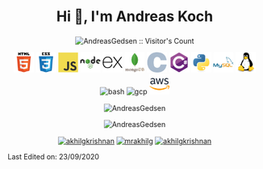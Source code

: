 <h1 align="center">Hi 👋, I'm Andreas Koch</h1>
<h3 align="center"></h3>

<p align="center"><img src="https://profile-counter.glitch.me/{AndreasGedsen}/count.svg" alt="AndreasGedsen :: Visitor's Count" /></p>

<!-- 🔭 I’m currently working on 

- 🌱 I’m currently learning 

- 👯 I’m looking to collaborate on 

- 👨‍💻 All of my projects are available at 

- 📫 How to reach me **** -->



<p align="center">
  <img src="https://github.com/devicons/devicon/blob/master/icons/html5/html5-original-wordmark.svg" alt="html5" width="40" height="40"/> 
  <img src="https://github.com/devicons/devicon/blob/master/icons/css3/css3-original-wordmark.svg" alt="css3" width="40" height="40"/> 
  <img src="https://github.com/devicons/devicon/blob/master/icons/javascript/javascript-original.svg" alt="javascript" width="40" height="40"/> 
  <img src="https://github.com/devicons/devicon/blob/master/icons/nodejs/nodejs-original-wordmark.svg" alt="nodejs" width="40" height="40"/> 
  <img src="https://github.com/devicons/devicon/blob/master/icons/express/express-original.svg" alt="express" width="40" height="40"/> 
  <img src="https://github.com/devicons/devicon/blob/master/icons/mongodb/mongodb-original-wordmark.svg" alt="mongodb" width="40" height="40"/> 
  <img src="https://github.com/devicons/devicon/blob/master/icons/c/c-original.svg" alt="c" width="40" height="40"/>
  <img src="https://github.com/devicons/devicon/blob/master/icons/csharp/csharp-original.svg" alt="csharp" width="40" height="40"/>
  <img src="https://github.com/devicons/devicon/blob/master/icons/python/python-original.svg" alt="python" width="40" height="40"/> 
  <img src="https://github.com/devicons/devicon/blob/master/icons/mysql/mysql-original-wordmark.svg" alt="mysql" width="40" height="40"/> 
  <img src="https://github.com/devicons/devicon/blob/master/icons/linux/linux-original.svg" alt="linux" width="40" height="40"/>
  <img src="https://www.vectorlogo.zone/logos/gnu_bash/gnu_bash-icon.svg" alt="bash" width="40" height="40"/> 
  <img src="https://www.vectorlogo.zone/logos/google_cloud/google_cloud-icon.svg" alt="gcp" width="40" height="40"/> 
  <img src="https://github.com/devicons/devicon/blob/master/icons/amazonwebservices/amazonwebservices-original-wordmark.svg" alt="aws" width="40" height="40"/>
</p>
<p align="center">
  <img align="center" src="https://github-readme-stats.vercel.app/api/top-langs/?username=AndreasGedsen&layout=compact&hide=html&theme=gotham" alt="AndreasGedsen" />
</p>
<p align="center">
  <img align="center" src="https://github-readme-stats.vercel.app/api?username=AndreasGedsen&show_icons=true&theme=gotham" alt="AndreasGedsen" />
</p>

<p align="center">
<a href="https://dev.to/akhilgkrishnan" target="blank"><img align="center" src="https://cdn.jsdelivr.net/npm/simple-icons@3.0.1/icons/dev-dot-to.svg" alt="akhilgkrishnan" height="30" width="30" /></a>
<a href="https://twitter.com/Mrakhilg" target="blank"><img align="center" src="https://cdn.jsdelivr.net/npm/simple-icons@3.0.1/icons/twitter.svg" alt="mrakhilg" height="30" width="30" /></a>
<a href="https://instagram.com/akhilgkrishnan" target="blank"><img align="center" src="https://cdn.jsdelivr.net/npm/simple-icons@3.0.1/icons/instagram.svg" alt="akhilgkrishnan" height="30" width="30" /></a>
</p>

Last Edited on: 23/09/2020
